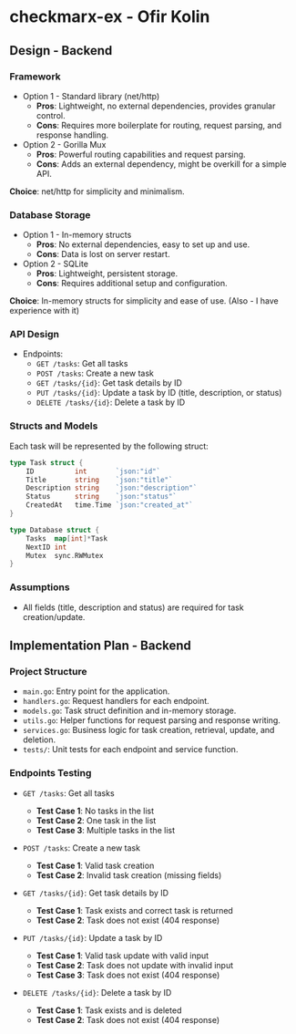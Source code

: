 # checkmarx-ex - Ofir Kolin

## Design - Backend

### Framework
* Option 1 - Standard library (net/http)
    * **Pros**: Lightweight, no external dependencies, provides granular control.
    * **Cons**: Requires more boilerplate for routing, request parsing, and response handling.
* Option 2 - Gorilla Mux
    * **Pros**: Powerful routing capabilities and request parsing.
    * **Cons**: Adds an external dependency, might be overkill for a simple API.

**Choice**: net/http for simplicity and minimalism.

### Database Storage
* Option 1 - In-memory structs
    * **Pros**: No external dependencies, easy to set up and use.
    * **Cons**: Data is lost on server restart.
* Option 2 - SQLite
    * **Pros**: Lightweight, persistent storage.
    * **Cons**: Requires additional setup and configuration.

**Choice**: In-memory structs for simplicity and ease of use. (Also - I have experience with it)

### API Design
* Endpoints:
    * `GET /tasks`: Get all tasks
    * `POST /tasks`: Create a new task
    * `GET /tasks/{id}`: Get task details by ID
    * `PUT /tasks/{id}`: Update a task by ID (title, description, or status)
    * `DELETE /tasks/{id}`: Delete a task by ID

### Structs and Models
Each task will be represented by the following struct:
```go
type Task struct {
    ID          int       `json:"id"`
    Title       string    `json:"title"`
    Description string    `json:"description"`
    Status      string    `json:"status"`
    CreatedAt   time.Time `json:"created_at"`
}
```

```go
type Database struct {
    Tasks  map[int]*Task 
    NextID int           
    Mutex  sync.RWMutex   
}
```

### Assumptions
* All fields (title, description and status) are required for task creation/update.

## Implementation Plan - Backend

### Project Structure
* `main.go`: Entry point for the application.
* `handlers.go`: Request handlers for each endpoint.
* `models.go`: Task struct definition and in-memory storage.
* `utils.go`: Helper functions for request parsing and response writing.
* `services.go`: Business logic for task creation, retrieval, update, and deletion.
* `tests/`: Unit tests for each endpoint and service function.

### Endpoints Testing
* `GET /tasks`: Get all tasks
    * **Test Case 1**: No tasks in the list
    * **Test Case 2**: One task in the list
    * **Test Case 3**: Multiple tasks in the list

* `POST /tasks`: Create a new task
    * **Test Case 1**: Valid task creation
    * **Test Case 2**: Invalid task creation (missing fields)

* `GET /tasks/{id}`: Get task details by ID
    * **Test Case 1**: Task exists and correct task is returned
    * **Test Case 2**: Task does not exist (404 response)

* `PUT /tasks/{id}`: Update a task by ID
    * **Test Case 1**: Valid task update with valid input
    * **Test Case 2**: Task does not update with invalid input
    * **Test Case 3**: Task does not exist (404 response)

* `DELETE /tasks/{id}`: Delete a task by ID
    * **Test Case 1**: Task exists and is deleted
    * **Test Case 2**: Task does not exist (404 response)